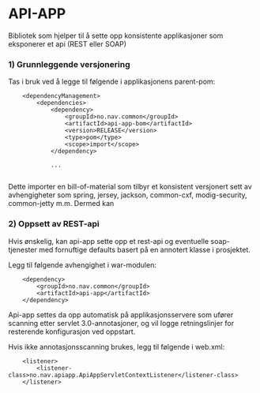 # API-APP

Bibliotek som hjelper til å sette opp konsistente applikasjoner som eksponerer et api (REST eller SOAP)


### 1) Grunnleggende versjonering

Tas i bruk ved å legge til følgende i applikasjonens parent-pom:
```
    <dependencyManagement>
        <dependencies>
            <dependency>
                <groupId>no.nav.common</groupId>
                <artifactId>api-app-bom</artifactId>
                <version>RELEASE</version>
                <type>pom</type>
                <scope>import</scope>
            </dependency>
            
            ...
           
```
Dette importer en bill-of-material som tilbyr et konsistent versjonert sett av avhengigheter som spring, jersey, jackson, common-cxf, modig-security, common-jetty m.m.
Dermed kan


### 2) Oppsett av REST-api

Hvis ønskelig, kan api-app sette opp et rest-api og eventuelle soap-tjenester med fornuftige defaults basert på en annotert klasse i prosjektet. 

Legg til følgende avhengighet i war-modulen:
```
    <dependency>
        <groupId>no.nav.common</groupId>
        <artifactId>api-app</artifactId>
    </dependency>
```
Api-app settes da opp automatisk på applikasjonsservere som ufører scanning etter servlet 3.0-annotasjoner, og vil logge retningslinjer for resterende konfigurasjon ved oppstart. 

Hvis ikke annotasjonsscanning brukes, legg til følgende i web.xml: 
```
    <listener>
        <listener-class>no.nav.apiapp.ApiAppServletContextListener</listener-class>
    </listener>
```
 
